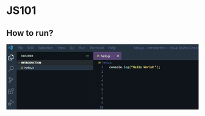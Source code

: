 # JS101

## How to run?
![Alt Text](https://github.com/sudoevans/JS101/blob/main/Introduction/run.gif)
